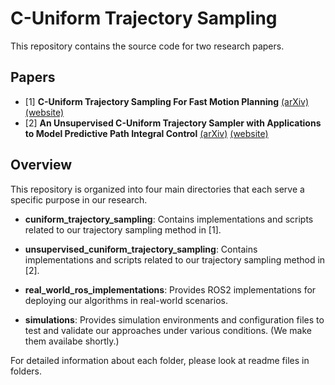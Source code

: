 # C-Uniform Trajectory Sampling

This repository contains the source code for two research papers. 

## Papers

- [1] **C-Uniform Trajectory Sampling For Fast Motion Planning** [(arXiv)](https://arxiv.org/abs/2409.12266) [(website)](https://ogpoyrazoglu.github.io/cuniform_sampling/)
- [2] **An Unsupervised C-Uniform Trajectory Sampler with Applications to Model Predictive Path Integral Control** [(arXiv)](https://arxiv.org/abs/2503.05819)
[(website)](https://rahulmoorthy19.github.io/cu_mppi/)

## Overview

This repository is organized into four main directories that each serve a specific purpose in our research.

 - **cuniform_trajectory_sampling**: Contains implementations and scripts related to our trajectory sampling method in [1].
  - **unsupervised_cuniform_trajectory_sampling**: Contains implementations and scripts related to our trajectory sampling method in [2].
- **real_world_ros_implementations**: Provides ROS2 implementations for deploying our algorithms in real-world scenarios.

- **simulations**: Provides simulation environments and configuration files to test and validate our approaches under various conditions. (We make them availabe shortly.)

For detailed information about each folder, please look at readme files in folders.






